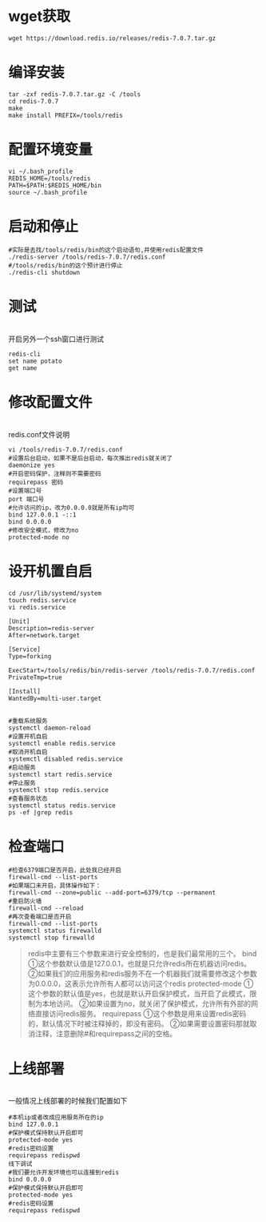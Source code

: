 # wget获取

`wget https://download.redis.io/releases/redis-7.0.7.tar.gz`

# 编译安装

```shell
tar -zxf redis-7.0.7.tar.gz -C /tools
cd redis-7.0.7
make
make install PREFIX=/tools/redis
```

# 配置环境变量

```shell
vi ~/.bash_profile
REDIS_HOME=/tools/redis
PATH=$PATH:$REDIS_HOME/bin
source ~/.bash_profile
```

# 启动和停止

```shell
#实际是去找/tools/redis/bin的这个启动语句,并使用redis配置文件
./redis-server /tools/redis-7.0.7/redis.conf
#/tools/redis/bin的这个预计进行停止
./redis-cli shutdown
```

# 测试

<BR>开启另外一个ssh窗口进行测试

```shell
redis-cli
set name potato
get name
```

# 修改配置文件

<BR>redis.conf文件说明

```shell
vi /tools/redis-7.0.7/redis.conf
#设置后台启动，如果不是后台启动，每次推出redis就关闭了
daemonize yes
#开启密码保护，注释则不需要密码
requirepass 密码
#设置端口号
port 端口号
#允许访问的ip，改为0.0.0.0就是所有ip均可
bind 127.0.0.1 -::1
bind 0.0.0.0
#修改安全模式，修改为no
protected-mode no
```

# 设开机置自启

```shell
cd /usr/lib/systemd/system
touch redis.service
vi redis.service
```

```text
[Unit]
Description=redis-server
After=network.target

[Service]
Type=forking

ExecStart=/tools/redis/bin/redis-server /tools/redis-7.0.7/redis.conf
PrivateTmp=true

[Install]
WantedBy=multi-user.target
```

```shell

#重载系统服务
systemctl daemon-reload
#设置开机自启
systemctl enable redis.service
#取消开机自启
systemctl disabled redis.service
#启动服务
systemctl start redis.service
#停止服务
systemctl stop redis.service
#查看服务状态
systemctl status redis.service
ps -ef |grep redis
```

# 检查端口

```shell
#检查6379端口是否开启，此处我已经开启
firewall-cmd --list-ports
#如果端口未开启，具体操作如下：
firewall-cmd --zone=public --add-port=6379/tcp --permanent
#重启防火墙
firewall-cmd --reload
#再次查看端口是否开启
firewall-cmd --list-ports
systemctl status firewalld
systemctl stop firewalld
```

> redis中主要有三个参数来进行安全控制的，也是我们最常用的三个。
> bind
> ①这个参数默认值是127.0.0.1，也就是只允许redis所在机器访问redis。
> ②如果我们的应用服务和redis服务不在一个机器我们就需要修改这个参数为0.0.0.0，这表示允许所有人都可以访问这个redis
> protected-mode
> ①这个参数的默认值是yes，也就是默认开启保护模式，当开启了此模式，限制为本地访问。
> ②如果设置为no，就关闭了保护模式，允许所有外部的网络直接访问redis服务。
> requirepass
> ①这个参数是用来设置redis密码的，默认情况下时被注释掉的，即没有密码。
> ②如果需要设置密码那就取消注释，注意删除#和requirepass之间的空格。

# 上线部署

<BR>一般情况上线部署的时候我们配置如下

```text
#本机ip或者改成应用服务所在的ip
bind 127.0.0.1
#保护模式保持默认开启即可
protected-mode yes
#redis密码设置
requirepass redispwd
线下调试
#我们要允许开发环境也可以连接到redis
bind 0.0.0.0
#保护模式保持默认开启即可
protected-mode yes
#redis密码设置
requirepass redispwd
```
